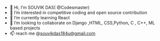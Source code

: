 - 👋 Hi, I’m  SOUVIK DAS( @Codesmaster) 
- 👀 I’m interested in competitive coding and open source contribution
- 🌱 I’m currently learning React
- 💞️ I’m looking to collaborate on Django ,HTML, CSS,Python, C , C++, ML based projects
- 📫 reach me 
      @souvikdas184u@gmail.com
      

<!---
Codesmaster-lab/Codesmaster-lab is a ✨ special ✨ repository because its `README.md` (this file) appears on your GitHub profile.
You can click the Preview link to take a look at your changes.
--->
